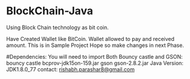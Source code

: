 # BlockChain-Java
Using Block Chain technology as bit coin.

Have Created Wallet like BitCoin. Wallet allowed to pay and received amount.
This is in Sample Project Hope so make changes in next Phase.

#Dependencies: You will need to import Both Bouncy castle and GSON:
bouncy castle bcprov-jdk15on-159.jar
gson gson-2.8.2.jar
Java Version:
JDK1.8.0_77
contact: rishabh.parashar8@gmail.com


